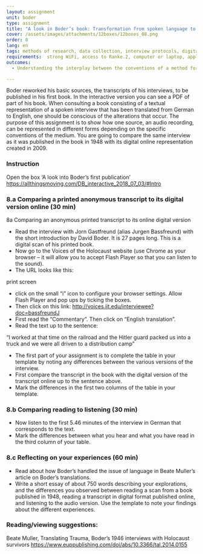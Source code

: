 ```yaml
---
layout: assignment
unit: boder
type: assignment
title: "A look in Boder’s book: Transformation from spoken language to typed text"
cover: /assets/images/attachments/12boxes/12boxes_08.png
order: 8
lang: en
tags: methods of research, data collection, interview protocols, digital archives, privacy, oral history, qualitative data
requirements:  strong WiFi, access to Ranke.2, computer or laptop, application on laptop or computer to view video, account for timeline,
outcomes:
  - Understanding the interplay between the conventions of a method for collecting data, the convention of the medium through which this data is shared,and the appearance of its representation.

---
```

Boder reworked his basic sources, the transcripts of his interviews, to be published in his first book. In the interactive version you can see a PDF of part of his book. When consulting a book consisting of a textual representation of a spoken interview that has been translated from German to English, one should be conscious of the alterations that occur.
The purpose of this assignment is to show how one source, an audio recording, can be represented in different forms depending on the specific conventions of the medium. You are going to compare the same interview as it was published in the book in 1948 with its digital online representation created in 2009.

<!-- more -->

<!-- briefing-student -->
### Instruction
<!-- section-contents -->
Open the box  ‘A look into Boder’s first publication’
https://allthingsmoving.com/DB_interactive_2018_07_03/#Intro

<!-- section -->
### 8.a  Comparing a printed anonymous transcript to its digital version online (30 min)
<!-- section-contents -->
8a Comparing an anonymous printed transcript to its online digital version
-	Read the interview with Jorn Gastfreund (alias Jurgen Bassfreund) with the short introduction by David Boder. It is 27 pages long. This is a digital scan of his printed book.
-	Now go to the Voices of the Holocaust website (use Chrome as your browser – it will allow you to accept Flash Player so that you can listen to the sound). 
-	The URL looks like this: 

print screen            

-	click on the small “i” icon to configure your browser settings. Allow Flash Player and pop ups by ticking the boxes. 
-	Then click on this link: 
http://voices.iit.edu/interviewee?doc=bassfreundJ 
-	First read the “Commentary”. Then click on “English translation”.
-	Read the text up to the sentence:

“I worked at that time on the railroad and the Hitler guard packed us into a truck and we were all driven to a distribution camp”
 
-	The first part of your assignment is to complete the table in your template by noting any differences between the various versions of the interview.
-	First compare the transcript in the book with the digital version of the transcript online up to the sentence above.
-	Mark the differences in the first two columns of the table in your template. 


<!-- section -->
### 8.b  Comparing reading to listening (30 min)
<!-- section-contents -->
- Now listen to the first 5.46 minutes of the interview in German that corresponds to the text.
- Mark the differences between what you hear and what you have read in the third column of your table.


<!-- section -->
### 8.c  Reflecting on your experiences (60 min)
<!-- section-contents -->
- Read about how Boder’s handled the issue of language in Beate Muller’s article on Boder’s translations.
- Write a short essay of about 750 words describing your explorations, and the differences you observed  between reading a scan from a book published in 1948, reading a transcript in digital format published online, and listening to the audio version. Use the template to note your findings about the different experiences.


<!-- section -->
### Reading/viewing suggestions:
<!-- section-contents -->
Beate Muller, Translating Trauma, Boder’s 1946 interviews with Holocaust survivors https://www.euppublishing.com/doi/abs/10.3366/tal.2014.0155

<!-- briefing-teacher -->

